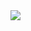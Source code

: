 <img align="right" src="https://github-readme-stats.vercel.app/api?username=isnl&show_icons=true&icon_color=CE1D2D&text_color=718096&bg_color=ffffff&hide_title=true" />
